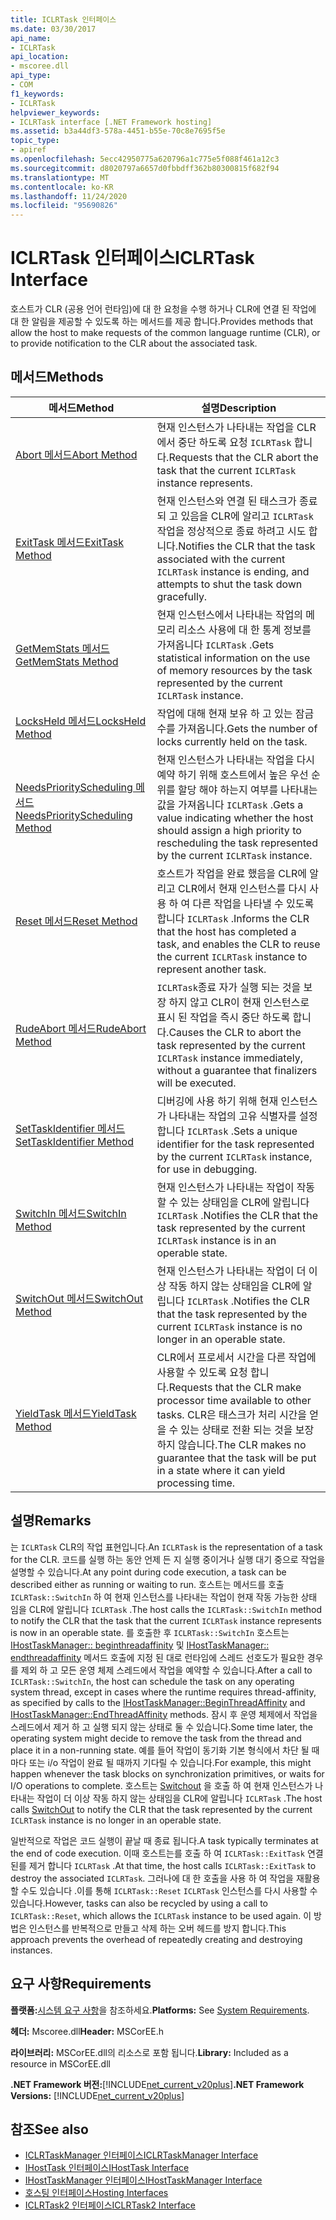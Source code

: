 ```yaml
---
title: ICLRTask 인터페이스
ms.date: 03/30/2017
api_name:
- ICLRTask
api_location:
- mscoree.dll
api_type:
- COM
f1_keywords:
- ICLRTask
helpviewer_keywords:
- ICLRTask interface [.NET Framework hosting]
ms.assetid: b3a44df3-578a-4451-b55e-70c8e7695f5e
topic_type:
- apiref
ms.openlocfilehash: 5ecc42950775a620796a1c775e5f088f461a12c3
ms.sourcegitcommit: d8020797a6657d0fbbdff362b80300815f682f94
ms.translationtype: MT
ms.contentlocale: ko-KR
ms.lasthandoff: 11/24/2020
ms.locfileid: "95690826"
---
```

# <a name="iclrtask-interface"></a><span data-ttu-id="f82c7-102">ICLRTask 인터페이스</span><span class="sxs-lookup"><span data-stu-id="f82c7-102">ICLRTask Interface</span></span>

<span data-ttu-id="f82c7-103">호스트가 CLR (공용 언어 런타임)에 대 한 요청을 수행 하거나 CLR에 연결 된 작업에 대 한 알림을 제공할 수 있도록 하는 메서드를 제공 합니다.</span><span class="sxs-lookup"><span data-stu-id="f82c7-103">Provides methods that allow the host to make requests of the common language runtime (CLR), or to provide notification to the CLR about the associated task.</span></span>  
  
## <a name="methods"></a><span data-ttu-id="f82c7-104">메서드</span><span class="sxs-lookup"><span data-stu-id="f82c7-104">Methods</span></span>  
  
|<span data-ttu-id="f82c7-105">메서드</span><span class="sxs-lookup"><span data-stu-id="f82c7-105">Method</span></span>|<span data-ttu-id="f82c7-106">설명</span><span class="sxs-lookup"><span data-stu-id="f82c7-106">Description</span></span>|  
|------------|-----------------|  
|[<span data-ttu-id="f82c7-107">Abort 메서드</span><span class="sxs-lookup"><span data-stu-id="f82c7-107">Abort Method</span></span>](iclrtask-abort-method.md)|<span data-ttu-id="f82c7-108">현재 인스턴스가 나타내는 작업을 CLR에서 중단 하도록 요청 `ICLRTask` 합니다.</span><span class="sxs-lookup"><span data-stu-id="f82c7-108">Requests that the CLR abort the task that the current `ICLRTask` instance represents.</span></span>|  
|[<span data-ttu-id="f82c7-109">ExitTask 메서드</span><span class="sxs-lookup"><span data-stu-id="f82c7-109">ExitTask Method</span></span>](iclrtask-exittask-method.md)|<span data-ttu-id="f82c7-110">현재 인스턴스와 연결 된 태스크가 종료 되 고 있음을 CLR에 알리고 `ICLRTask` 작업을 정상적으로 종료 하려고 시도 합니다.</span><span class="sxs-lookup"><span data-stu-id="f82c7-110">Notifies the CLR that the task associated with the current `ICLRTask` instance is ending, and attempts to shut the task down gracefully.</span></span>|  
|[<span data-ttu-id="f82c7-111">GetMemStats 메서드</span><span class="sxs-lookup"><span data-stu-id="f82c7-111">GetMemStats Method</span></span>](iclrtask-getmemstats-method.md)|<span data-ttu-id="f82c7-112">현재 인스턴스에서 나타내는 작업의 메모리 리소스 사용에 대 한 통계 정보를 가져옵니다 `ICLRTask` .</span><span class="sxs-lookup"><span data-stu-id="f82c7-112">Gets statistical information on the use of memory resources by the task represented by the current `ICLRTask` instance.</span></span>|  
|[<span data-ttu-id="f82c7-113">LocksHeld 메서드</span><span class="sxs-lookup"><span data-stu-id="f82c7-113">LocksHeld Method</span></span>](iclrtask-locksheld-method.md)|<span data-ttu-id="f82c7-114">작업에 대해 현재 보유 하 고 있는 잠금 수를 가져옵니다.</span><span class="sxs-lookup"><span data-stu-id="f82c7-114">Gets the number of locks currently held on the task.</span></span>|  
|[<span data-ttu-id="f82c7-115">NeedsPriorityScheduling 메서드</span><span class="sxs-lookup"><span data-stu-id="f82c7-115">NeedsPriorityScheduling Method</span></span>](iclrtask-needspriorityscheduling-method.md)|<span data-ttu-id="f82c7-116">현재 인스턴스가 나타내는 작업을 다시 예약 하기 위해 호스트에서 높은 우선 순위를 할당 해야 하는지 여부를 나타내는 값을 가져옵니다 `ICLRTask` .</span><span class="sxs-lookup"><span data-stu-id="f82c7-116">Gets a value indicating whether the host should assign a high priority to rescheduling the task represented by the current `ICLRTask` instance.</span></span>|  
|[<span data-ttu-id="f82c7-117">Reset 메서드</span><span class="sxs-lookup"><span data-stu-id="f82c7-117">Reset Method</span></span>](iclrtask-reset-method.md)|<span data-ttu-id="f82c7-118">호스트가 작업을 완료 했음을 CLR에 알리고 CLR에서 현재 인스턴스를 다시 사용 하 여 다른 작업을 나타낼 수 있도록 합니다 `ICLRTask` .</span><span class="sxs-lookup"><span data-stu-id="f82c7-118">Informs the CLR that the host has completed a task, and enables the CLR to reuse the current `ICLRTask` instance to represent another task.</span></span>|  
|[<span data-ttu-id="f82c7-119">RudeAbort 메서드</span><span class="sxs-lookup"><span data-stu-id="f82c7-119">RudeAbort Method</span></span>](iclrtask-rudeabort-method.md)|<span data-ttu-id="f82c7-120">`ICLRTask`종료 자가 실행 되는 것을 보장 하지 않고 CLR이 현재 인스턴스로 표시 된 작업을 즉시 중단 하도록 합니다.</span><span class="sxs-lookup"><span data-stu-id="f82c7-120">Causes the CLR to abort the task represented by the current `ICLRTask` instance immediately, without a guarantee that finalizers will be executed.</span></span>|  
|[<span data-ttu-id="f82c7-121">SetTaskIdentifier 메서드</span><span class="sxs-lookup"><span data-stu-id="f82c7-121">SetTaskIdentifier Method</span></span>](iclrtask-settaskidentifier-method.md)|<span data-ttu-id="f82c7-122">디버깅에 사용 하기 위해 현재 인스턴스가 나타내는 작업의 고유 식별자를 설정 합니다 `ICLRTask` .</span><span class="sxs-lookup"><span data-stu-id="f82c7-122">Sets a unique identifier for the task represented by the current `ICLRTask` instance, for use in debugging.</span></span>|  
|[<span data-ttu-id="f82c7-123">SwitchIn 메서드</span><span class="sxs-lookup"><span data-stu-id="f82c7-123">SwitchIn Method</span></span>](iclrtask-switchin-method.md)|<span data-ttu-id="f82c7-124">현재 인스턴스가 나타내는 작업이 작동할 수 있는 상태임을 CLR에 알립니다 `ICLRTask` .</span><span class="sxs-lookup"><span data-stu-id="f82c7-124">Notifies the CLR that the task represented by the current `ICLRTask` instance is in an operable state.</span></span>|  
|[<span data-ttu-id="f82c7-125">SwitchOut 메서드</span><span class="sxs-lookup"><span data-stu-id="f82c7-125">SwitchOut Method</span></span>](iclrtask-switchout-method.md)|<span data-ttu-id="f82c7-126">현재 인스턴스가 나타내는 작업이 더 이상 작동 하지 않는 상태임을 CLR에 알립니다 `ICLRTask` .</span><span class="sxs-lookup"><span data-stu-id="f82c7-126">Notifies the CLR that the task represented by the current `ICLRTask` instance is no longer in an operable state.</span></span>|  
|[<span data-ttu-id="f82c7-127">YieldTask 메서드</span><span class="sxs-lookup"><span data-stu-id="f82c7-127">YieldTask Method</span></span>](iclrtask-yieldtask-method.md)|<span data-ttu-id="f82c7-128">CLR에서 프로세서 시간을 다른 작업에 사용할 수 있도록 요청 합니다.</span><span class="sxs-lookup"><span data-stu-id="f82c7-128">Requests that the CLR make processor time available to other tasks.</span></span> <span data-ttu-id="f82c7-129">CLR은 태스크가 처리 시간을 얻을 수 있는 상태로 전환 되는 것을 보장 하지 않습니다.</span><span class="sxs-lookup"><span data-stu-id="f82c7-129">The CLR makes no guarantee that the task will be put in a state where it can yield processing time.</span></span>|  
  
## <a name="remarks"></a><span data-ttu-id="f82c7-130">설명</span><span class="sxs-lookup"><span data-stu-id="f82c7-130">Remarks</span></span>  

 <span data-ttu-id="f82c7-131">는 `ICLRTask` CLR의 작업 표현입니다.</span><span class="sxs-lookup"><span data-stu-id="f82c7-131">An `ICLRTask` is the representation of a task for the CLR.</span></span> <span data-ttu-id="f82c7-132">코드를 실행 하는 동안 언제 든 지 실행 중이거나 실행 대기 중으로 작업을 설명할 수 있습니다.</span><span class="sxs-lookup"><span data-stu-id="f82c7-132">At any point during code execution, a task can be described either as running or waiting to run.</span></span> <span data-ttu-id="f82c7-133">호스트는 메서드를 호출 `ICLRTask::SwitchIn` 하 여 현재 인스턴스를 나타내는 작업이 현재 작동 가능한 상태 임을 CLR에 알립니다 `ICLRTask` .</span><span class="sxs-lookup"><span data-stu-id="f82c7-133">The host calls the `ICLRTask::SwitchIn` method to notify the CLR that the task that the current `ICLRTask` instance represents is now in an operable state.</span></span> <span data-ttu-id="f82c7-134">를 호출한 후 `ICLRTask::SwitchIn` 호스트는 [IHostTaskManager:: beginthreadaffinity](ihosttaskmanager-beginthreadaffinity-method.md) 및 [IHostTaskManager:: endthreadaffinity](ihosttaskmanager-endthreadaffinity-method.md) 메서드 호출에 지정 된 대로 런타임에 스레드 선호도가 필요한 경우를 제외 하 고 모든 운영 체제 스레드에서 작업을 예약할 수 있습니다.</span><span class="sxs-lookup"><span data-stu-id="f82c7-134">After a call to `ICLRTask::SwitchIn`, the host can schedule the task on any operating system thread, except in cases where the runtime requires thread-affinity, as specified by calls to the [IHostTaskManager::BeginThreadAffinity](ihosttaskmanager-beginthreadaffinity-method.md) and [IHostTaskManager::EndThreadAffinity](ihosttaskmanager-endthreadaffinity-method.md) methods.</span></span> <span data-ttu-id="f82c7-135">잠시 후 운영 체제에서 작업을 스레드에서 제거 하 고 실행 되지 않는 상태로 둘 수 있습니다.</span><span class="sxs-lookup"><span data-stu-id="f82c7-135">Some time later, the operating system might decide to remove the task from the thread and place it in a non-running state.</span></span> <span data-ttu-id="f82c7-136">예를 들어 작업이 동기화 기본 형식에서 차단 될 때마다 또는 i/o 작업이 완료 될 때까지 기다릴 수 있습니다.</span><span class="sxs-lookup"><span data-stu-id="f82c7-136">For example, this might happen whenever the task blocks on synchronization primitives, or waits for I/O operations to complete.</span></span> <span data-ttu-id="f82c7-137">호스트는 [Switchout](iclrtask-switchout-method.md) 을 호출 하 여 현재 인스턴스가 나타내는 작업이 더 이상 작동 하지 않는 상태임을 CLR에 알립니다 `ICLRTask` .</span><span class="sxs-lookup"><span data-stu-id="f82c7-137">The host calls [SwitchOut](iclrtask-switchout-method.md) to notify the CLR that the task represented by the current `ICLRTask` instance is no longer in an operable state.</span></span>  
  
 <span data-ttu-id="f82c7-138">일반적으로 작업은 코드 실행이 끝날 때 종료 됩니다.</span><span class="sxs-lookup"><span data-stu-id="f82c7-138">A task typically terminates at the end of code execution.</span></span> <span data-ttu-id="f82c7-139">이때 호스트는를 호출 하 여 `ICLRTask::ExitTask` 연결 된를 제거 합니다 `ICLRTask` .</span><span class="sxs-lookup"><span data-stu-id="f82c7-139">At that time, the host calls `ICLRTask::ExitTask` to destroy the associated `ICLRTask`.</span></span> <span data-ttu-id="f82c7-140">그러나에 대 한 호출을 사용 하 여 작업을 재활용할 수도 있습니다 .이를 통해 `ICLRTask::Reset` `ICLRTask` 인스턴스를 다시 사용할 수 있습니다.</span><span class="sxs-lookup"><span data-stu-id="f82c7-140">However, tasks can also be recycled by using a call to `ICLRTask::Reset`, which allows the `ICLRTask` instance to be used again.</span></span> <span data-ttu-id="f82c7-141">이 방법은 인스턴스를 반복적으로 만들고 삭제 하는 오버 헤드를 방지 합니다.</span><span class="sxs-lookup"><span data-stu-id="f82c7-141">This approach prevents the overhead of repeatedly creating and destroying instances.</span></span>  
  
## <a name="requirements"></a><span data-ttu-id="f82c7-142">요구 사항</span><span class="sxs-lookup"><span data-stu-id="f82c7-142">Requirements</span></span>  

 <span data-ttu-id="f82c7-143">**플랫폼:**[시스템 요구 사항](../../get-started/system-requirements.md)을 참조하세요.</span><span class="sxs-lookup"><span data-stu-id="f82c7-143">**Platforms:** See [System Requirements](../../get-started/system-requirements.md).</span></span>  
  
 <span data-ttu-id="f82c7-144">**헤더:** Mscoree.dll</span><span class="sxs-lookup"><span data-stu-id="f82c7-144">**Header:** MSCorEE.h</span></span>  
  
 <span data-ttu-id="f82c7-145">**라이브러리:** MSCorEE.dll의 리소스로 포함 됩니다.</span><span class="sxs-lookup"><span data-stu-id="f82c7-145">**Library:** Included as a resource in MSCorEE.dll</span></span>  
  
 <span data-ttu-id="f82c7-146">**.NET Framework 버전:**[!INCLUDE[net_current_v20plus](../../../../includes/net-current-v20plus-md.md)]</span><span class="sxs-lookup"><span data-stu-id="f82c7-146">**.NET Framework Versions:** [!INCLUDE[net_current_v20plus](../../../../includes/net-current-v20plus-md.md)]</span></span>  
  
## <a name="see-also"></a><span data-ttu-id="f82c7-147">참조</span><span class="sxs-lookup"><span data-stu-id="f82c7-147">See also</span></span>

- [<span data-ttu-id="f82c7-148">ICLRTaskManager 인터페이스</span><span class="sxs-lookup"><span data-stu-id="f82c7-148">ICLRTaskManager Interface</span></span>](iclrtaskmanager-interface.md)
- [<span data-ttu-id="f82c7-149">IHostTask 인터페이스</span><span class="sxs-lookup"><span data-stu-id="f82c7-149">IHostTask Interface</span></span>](ihosttask-interface.md)
- [<span data-ttu-id="f82c7-150">IHostTaskManager 인터페이스</span><span class="sxs-lookup"><span data-stu-id="f82c7-150">IHostTaskManager Interface</span></span>](ihosttaskmanager-interface.md)
- [<span data-ttu-id="f82c7-151">호스팅 인터페이스</span><span class="sxs-lookup"><span data-stu-id="f82c7-151">Hosting Interfaces</span></span>](hosting-interfaces.md)
- [<span data-ttu-id="f82c7-152">ICLRTask2 인터페이스</span><span class="sxs-lookup"><span data-stu-id="f82c7-152">ICLRTask2 Interface</span></span>](iclrtask2-interface.md)
